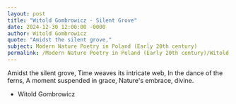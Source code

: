 ```yaml
---
layout: post
title: "Witold Gombrowicz - Silent Grove"
date: 2024-12-30 12:00:00 -0000
author: Witold Gombrowicz
quote: "Amidst the silent grove,"
subject: Modern Nature Poetry in Poland (Early 20th century)
permalink: /Modern Nature Poetry in Poland (Early 20th century)/Witold Gombrowicz/Witold Gombrowicz - Silent Grove
---
```


Amidst the silent grove,
Time weaves its intricate web,
In the dance of the ferns,
A moment suspended in grace,
Nature's embrace, divine.

- Witold Gombrowicz
